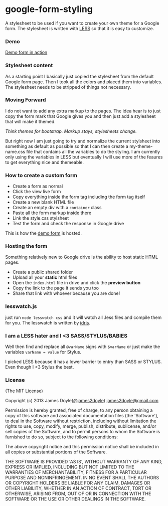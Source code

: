 google-form-styling
===================

A stylesheet to be used if you want to create your own theme for a Google form. The stylesheet is written with [LESS](http://lesscss.org) so that it is easy to customize.

### Demo

[Demo form in action](https://googledrive.com/host/0B3SHb_huRFdyNENfQjVzSGpIOFU/index.html)

### Stylesheet content

As a starting point I basically just copied the stylesheet from the default Google form page. Then I took all the colors and placed them into variables. The stylesheet needs to be stripped of things not necessary.

### Moving Forward

I do not want to add any extra markup to the pages. The idea hear is to just copy the form mark that Google gives you and then just add a stylesheet that will make it themed.

*Think themes for bootstrap. Markup stays, stylesheets change.*

But right now I am just going to try and normalize the current stylsheet into something as default as possible so that I can then create a my-theme-name.css file that contains all the variables to do the styling. I am currently only using the variables in LESS but eventually I will use more of the feaures to get everything nice and themeable.

### How to create a custom form

* Create a form as normal
* Click the view live form
* Copy everything inside the form tag including the form tag itself
* Create a new blank HTML file
* Create an empty div with a `container` class
* Paste all the form markup inside there
* Link the style.css stylsheet
* Test the form and check the response in Google drive

This is how the [demo form](https://googledrive.com/host/0B3SHb_huRFdyNENfQjVzSGpIOFU/index.html) is hosted.

### Hosting the form

Something relatively new to Google drive is the ability to host static HTML pages.

* Create a public shared folder
* Upload all your **static** html files
* Open the `index.html` file in drive and click the **preview button**
* Copy the link to the page it sends you too
* Share that link with whoever because you are done!

### lesswatch.js

just run `node lesswatch css` and it will watch all .less files and compile them for you. The lesswatch is written by [idris](https://gist.github.com/idris/1080416).

### I am a LESS hater and I <3 SASS/STYLUS/BABIES

Well then find and replace all `@varName` signs with `$varName` or just make the variables `varName = value` for Stylus.

I picked LESS because it has a lower barrier to entry than SASS or STYLUS. Even though I <3 Stylus the best.


### License

(The MIT License)

Copyright (c) 2013 James Doyle([@james2doyle](http://twitter.com/james2doyle)) james2doyle@gmail.com

Permission is hereby granted, free of charge, to any person obtaining
a copy of this software and associated documentation files (the
'Software'), to deal in the Software without restriction, including
without limitation the rights to use, copy, modify, merge, publish,
distribute, sublicense, and/or sell copies of the Software, and to
permit persons to whom the Software is furnished to do so, subject to
the following conditions:

The above copyright notice and this permission notice shall be
included in all copies or substantial portions of the Software.

THE SOFTWARE IS PROVIDED 'AS IS', WITHOUT WARRANTY OF ANY KIND,
EXPRESS OR IMPLIED, INCLUDING BUT NOT LIMITED TO THE WARRANTIES OF
MERCHANTABILITY, FITNESS FOR A PARTICULAR PURPOSE AND NONINFRINGEMENT.
IN NO EVENT SHALL THE AUTHORS OR COPYRIGHT HOLDERS BE LIABLE FOR ANY
CLAIM, DAMAGES OR OTHER LIABILITY, WHETHER IN AN ACTION OF CONTRACT,
TORT OR OTHERWISE, ARISING FROM, OUT OF OR IN CONNECTION WITH THE
SOFTWARE OR THE USE OR OTHER DEALINGS IN THE SOFTWARE.
